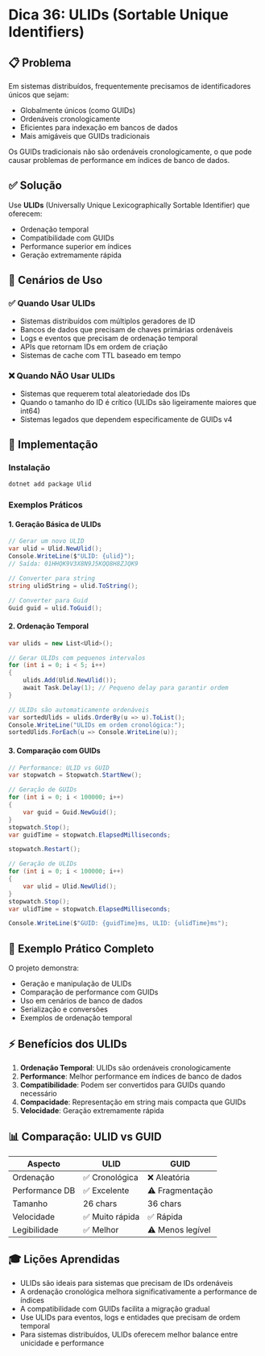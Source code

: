 # Dica 36: ULIDs (Sortable Unique Identifiers)

## 📋 Problema

Em sistemas distribuídos, frequentemente precisamos de identificadores únicos que sejam:
- Globalmente únicos (como GUIDs)
- Ordenáveis cronologicamente
- Eficientes para indexação em bancos de dados
- Mais amigáveis que GUIDs tradicionais

Os GUIDs tradicionais não são ordenáveis cronologicamente, o que pode causar problemas de performance em índices de banco de dados.

## ✅ Solução

Use **ULIDs** (Universally Unique Lexicographically Sortable Identifier) que oferecem:
- Ordenação temporal
- Compatibilidade com GUIDs
- Performance superior em índices
- Geração extremamente rápida

## 🎯 Cenários de Uso

### ✅ Quando Usar ULIDs
- Sistemas distribuídos com múltiplos geradores de ID
- Bancos de dados que precisam de chaves primárias ordenáveis
- Logs e eventos que precisam de ordenação temporal
- APIs que retornam IDs em ordem de criação
- Sistemas de cache com TTL baseado em tempo

### ❌ Quando NÃO Usar ULIDs
- Sistemas que requerem total aleatoriedade dos IDs
- Quando o tamanho do ID é crítico (ULIDs são ligeiramente maiores que int64)
- Sistemas legados que dependem especificamente de GUIDs v4

## 🔧 Implementação

### Instalação
```bash
dotnet add package Ulid
```

### Exemplos Práticos

#### 1. Geração Básica de ULIDs
```csharp
// Gerar um novo ULID
var ulid = Ulid.NewUlid();
Console.WriteLine($"ULID: {ulid}");
// Saída: 01HHQK9V3X8N9J5KQQ8H8ZJQK9

// Converter para string
string ulidString = ulid.ToString();

// Converter para Guid
Guid guid = ulid.ToGuid();
```

#### 2. Ordenação Temporal
```csharp
var ulids = new List<Ulid>();

// Gerar ULIDs com pequenos intervalos
for (int i = 0; i < 5; i++)
{
    ulids.Add(Ulid.NewUlid());
    await Task.Delay(1); // Pequeno delay para garantir ordem
}

// ULIDs são automaticamente ordenáveis
var sortedUlids = ulids.OrderBy(u => u).ToList();
Console.WriteLine("ULIDs em ordem cronológica:");
sortedUlids.ForEach(u => Console.WriteLine(u));
```

#### 3. Comparação com GUIDs
```csharp
// Performance: ULID vs GUID
var stopwatch = Stopwatch.StartNew();

// Geração de GUIDs
for (int i = 0; i < 100000; i++)
{
    var guid = Guid.NewGuid();
}
stopwatch.Stop();
var guidTime = stopwatch.ElapsedMilliseconds;

stopwatch.Restart();

// Geração de ULIDs
for (int i = 0; i < 100000; i++)
{
    var ulid = Ulid.NewUlid();
}
stopwatch.Stop();
var ulidTime = stopwatch.ElapsedMilliseconds;

Console.WriteLine($"GUID: {guidTime}ms, ULID: {ulidTime}ms");
```

## 🚀 Exemplo Prático Completo

O projeto demonstra:
- Geração e manipulação de ULIDs
- Comparação de performance com GUIDs
- Uso em cenários de banco de dados
- Serialização e conversões
- Exemplos de ordenação temporal

## ⚡ Benefícios dos ULIDs

1. **Ordenação Temporal**: ULIDs são ordenáveis cronologicamente
2. **Performance**: Melhor performance em índices de banco de dados
3. **Compatibilidade**: Podem ser convertidos para GUIDs quando necessário
4. **Compacidade**: Representação em string mais compacta que GUIDs
5. **Velocidade**: Geração extremamente rápida

## 📊 Comparação: ULID vs GUID

| Aspecto | ULID | GUID |
|---------|------|------|
| Ordenação | ✅ Cronológica | ❌ Aleatória |
| Performance DB | ✅ Excelente | ⚠️ Fragmentação |
| Tamanho | 26 chars | 36 chars |
| Velocidade | ✅ Muito rápida | ✅ Rápida |
| Legibilidade | ✅ Melhor | ⚠️ Menos legível |

## 🎓 Lições Aprendidas

- ULIDs são ideais para sistemas que precisam de IDs ordenáveis
- A ordenação cronológica melhora significativamente a performance de índices
- A compatibilidade com GUIDs facilita a migração gradual
- Use ULIDs para eventos, logs e entidades que precisam de ordem temporal
- Para sistemas distribuídos, ULIDs oferecem melhor balance entre unicidade e performance
